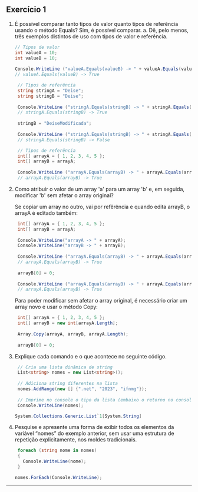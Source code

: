 ## Exercício 1

1. É possível comparar tanto tipos de valor quanto tipos de referência usando o método Equals? Sim, é possível comparar.
   a. Dê, pelo menos, três exemplos distintos de uso com tipos de valor e referência.
   ```csharp
   // Tipos de valor
   int valueA = 10;
   int valueB = 10;
  
   Console.WriteLine ("valueA.Equals(valueB) -> " + valueA.Equals(valueB)); 
   // valueA.Equals(valueB) -> True
   ```
   ```csharp
    // Tipos de referência
    string stringA = "Deise";
    string stringB = "Deise";
    
    Console.WriteLine ("stringA.Equals(stringB) -> " + stringA.Equals(stringB)); 
    // stringA.Equals(stringB) -> True
    
    stringB = "DeiseModificada";
    
    Console.WriteLine ("stringA.Equals(stringB) -> " + stringA.Equals(stringB)); 
    // stringA.Equals(stringB) -> False
   ```
   ```csharp
    // Tipos de referência
    int[] arrayA = { 1, 2, 3, 4, 5 };
    int[] arrayB = arrayA;
    
    Console.WriteLine ("arrayA.Equals(arrayB) -> " + arrayA.Equals(arrayB)); 
    // arrayA.Equals(arrayB) -> True
   ```
2. Como atribuir o valor de um array 'a' para um array 'b' e, em seguida, modificar 'b' sem afetar o array original?
   
   Se copiar um array no outro, vai por refêrência e quando edita arrayB, o arrayA é editado também: 
   ```csharp
    int[] arrayA = { 1, 2, 3, 4, 5 };
    int[] arrayB = arrayA;
    
    Console.WriteLine("arrayA -> " + arrayA);
    Console.WriteLine("arrayB -> " + arrayB);
    
    Console.WriteLine ("arrayA.Equals(arrayB) -> " + arrayA.Equals(arrayB)); 
    // arrayA.Equals(arrayB) -> True
    
    arrayB[0] = 0;
    
    Console.WriteLine ("arrayA.Equals(arrayB) -> " + arrayA.Equals(arrayB)); 
    // arrayA.Equals(arrayB) -> True
   ```
   Para poder modificar sem afetar o array original, é necessário criar um array novo e usar o método Copy:
   ```csharp  ​
    int[] arrayA = { 1, 2, 3, 4, 5 };
    int[] arrayB = new int[arrayA.Length];
    
    Array.Copy(arrayA, arrayB, arrayA.Length);
    
    arrayB[0] = 0;
    ```

3. Explique cada comando e o que acontece no seguinte código.

   ```csharp  ​
    // Cria uma lista dinâmica de string 
    List<string> nomes = new List<string>();
    
    // Adiciona string diferentes na lista 
    nomes.AddRange(new [] {".net", "2023", "ifnmg"});
    
    // Imprime no console o tipo da lista (embaixo o retorno no console)
    Console.WriteLine(nomes);
    ```
    ```csharp  ​
    System.Collections.Generic.List`1[System.String]
    ```

4. Pesquise e apresente uma forma de exibir todos os elementos da variável “nomes” do exemplo anterior, sem usar uma estrutura de repetição explicitamente, nos moldes tradicionais.
   ```csharp  ​
    foreach (string nome in nomes)
    {
      Console.WriteLine(nome);
    }
    ```
    ```csharp  ​
    nomes.ForEach(Console.WriteLine);
    ```
---
